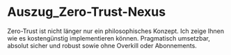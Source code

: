 # Auszug_Zero-Trust-Nexus
Zero-Trust ist nicht länger nur ein philosophisches Konzept.
Ich zeige Ihnen wie es kostengünstig implementieren können.
Pragmatisch umsetzbar, absolut sicher und robust sowie ohne Overkill oder Abonnements.
